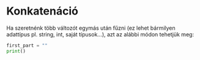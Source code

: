 # Konkatenáció

Ha szeretnénk több változót egymás után fűzni (ez lehet bármilyen adattípus pl. string, int, saját típusok...), azt az alábbi módon tehetjük meg:

```python
first_part = ""
print()
```

